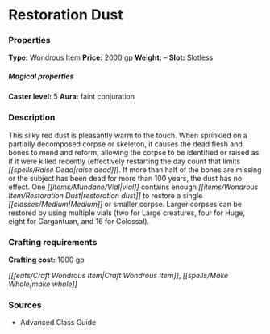 ﻿---
Title: "Restoration Dust"
Type: "Wondrous Item"
Price: "2000 gp"
Weight: "–"
Slot: "Slotless"
Caster level: "5"
Aura: "faint conjuration"
Description: |
  "This silky red dust is pleasantly warm to the touch. When sprinkled on a partially decomposed corpse or skeleton, it causes the dead flesh and bones to mend and reform, allowing the corpse to be identified or raised as if it were killed recently (effectively restarting the day count that limits _raise dead_). If more than half of the bones are missing or the subject has been dead for more than 100 years, the dust has no effect. One vial contains enough _restoration dust_ to restore a single Medium or smaller corpse. Larger corpses can be restored by using multiple vials (two for Large creatures, four for Huge, eight for Gargantuan, and 16 for Colossal)."
Crafting cost: "1000 gp"
Sources: "['Advanced Class Guide']"
---

# Restoration Dust

### Properties

**Type:** Wondrous Item **Price:** 2000 gp **Weight:** – **Slot:** Slotless

##### Magical properties

**Caster level:** 5 **Aura:** faint conjuration

### Description

This silky red dust is pleasantly warm to the touch. When sprinkled on a partially decomposed corpse or skeleton, it causes the dead flesh and bones to mend and reform, allowing the corpse to be identified or raised as if it were killed recently (effectively restarting the day count that limits _[[spells/Raise Dead|raise dead]]_). If more than half of the bones are missing or the subject has been dead for more than 100 years, the dust has no effect. One _[[items/Mundane/Vial|vial]]_ contains enough _[[items/Wondrous Item/Restoration Dust|restoration dust]]_ to restore a single _[[classes/Medium|Medium]]_ or smaller corpse. Larger corpses can be restored by using multiple vials (two for Large creatures, four for Huge, eight for Gargantuan, and 16 for Colossal).

### Crafting requirements

**Crafting cost:** 1000 gp

_[[feats/Craft Wondrous Item|Craft Wondrous Item]]_, _[[spells/Make Whole|make whole]]_

### Sources

* Advanced Class Guide